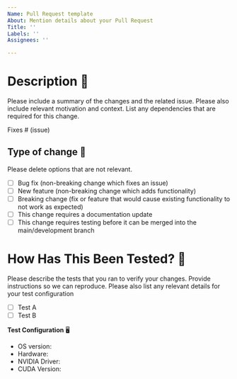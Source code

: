```yaml
---
Name: Pull Request template
About: Mention details about your Pull Request
Title: ''
Labels: ''
Assignees: ''

---
```


# Description 📖

Please include a summary of the changes and the related issue. Please also include relevant motivation and context. List any dependencies that are required for this change.

Fixes # (issue)

## Type of change 📜

Please delete options that are not relevant.

- [ ] Bug fix (non-breaking change which fixes an issue)
- [ ] New feature (non-breaking change which adds functionality)
- [ ] Breaking change (fix or feature that would cause existing functionality to not work as expected)
- [ ] This change requires a documentation update
- [ ] This change requires testing before it can be merged into the main/development branch

# How Has This Been Tested? 👀 

Please describe the tests that you ran to verify your changes. Provide instructions so we can reproduce. Please also list any relevant details for your test configuration

- [ ] Test A
- [ ] Test B

**Test Configuration** 🖥️
* OS version:
* Hardware:
* NVIDIA Driver:
* CUDA Version:
